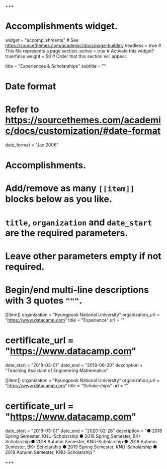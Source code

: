 +++
# Accomplishments widget.
widget = "accomplishments"  # See https://sourcethemes.com/academic/docs/page-builder/
headless = true  # This file represents a page section.
active = true  # Activate this widget? true/false
weight = 50  # Order that this section will appear.

title = "Experiences & Scholarships"
subtitle = ""

# Date format
#   Refer to https://sourcethemes.com/academic/docs/customization/#date-format
date_format = "Jan 2006"

# Accomplishments.
#   Add/remove as many `[[item]]` blocks below as you like.
#   `title`, `organization` and `date_start` are the required parameters.
#   Leave other parameters empty if not required.
#   Begin/end multi-line descriptions with 3 quotes `"""`.


[[item]]
  organization = "Kyungpook National University"
  organization_url = "https://www.datacamp.com"
  title = "Experience"
  url = ""
#  certificate_url = "https://www.datacamp.com"
  date_start = "2018-03-01"
  date_end = "2018-06-30"
  description = "Teaching Assistant of Engineering Mathematics"
  
[[item]]
  organization = "Kyungpook National University"
  organization_url = "https://www.datacamp.com"
  title = "Scholarships"
  url = ""
#  certificate_url = "https://www.datacamp.com"
  date_start = "2018-03-01"
  date_end = "2020-02-28"
  description = "●	2018 Spring Semester, KNU-Scholarship
●	2018 Spring Semester, BK+ Scholarship
●	2018 Autumn Semester, KNU-Scholarship
●	2018 Autumn Semester, BK+ Scholarship
●	2019 Spring Semester, KNU-Scholarship
●	2019 Autumn Semester, KNU-Scholarship
"

  
+++
